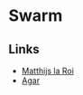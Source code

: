 # Swarm 

## Links

- [Matthijs la Roi](https://vimeo.com/user3211794)
- [Agar](http://alumni.media.mit.edu/~mt/agar/agar.html)